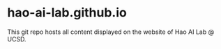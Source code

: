 # hao-ai-lab.github.io

This git repo hosts all content displayed on the website of Hao AI Lab @ UCSD.
